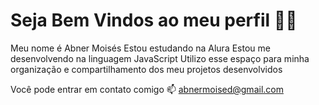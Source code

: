 # Seja Bem Vindos ao meu perfil 💙💙
Meu nome é Abner Moisés 
Estou estudando na Alura
Estou me desenvolvendo na linguagem JavaScript
Utilizo esse espaço para minha organização e compartilhamento dos meu projetos desenvolvidos

Você pode entrar em contato comigo 📫
abnermoised@gmail.com
